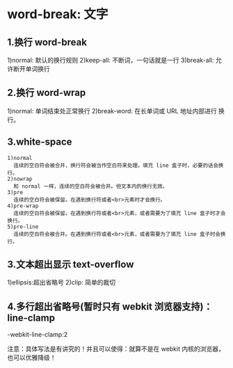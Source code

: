 # word-break: 文字

## 1.换行 word-break

1)normal: 默认的换行规则
2)keep-all: 不断词，一句话就是一行
3)break-all: 允许断开单词换行

## 2.换行 word-wrap

1)normal: 单词结束处正常换行
2)break-word: 在长单词或 URL 地址内部进行 换行。

## 3.white-space

```text
1)normal
  连续的空白符会被合并，换行符会被当作空白符来处理。填充 line 盒子时，必要的话会换行。
2)nowrap
  和 normal 一样，连续的空白符会被合并。但文本内的换行无效。
3)pre
  连续的空白符会被保留。在遇到换行符或者<br>元素时才会换行。
4)pre-wrap
  连续的空白符会被保留。在遇到换行符或者<br>元素，或者需要为了填充 line 盒子时才会换行。
5)pre-line
  连续的空白符会被合并。在遇到换行符或者<br>元素，或者需要为了填充 line 盒子时会换行。
```

## 3.文本超出显示 text-overflow

1)ellipsis:超出省略号
2)clip: 简单的裁切

## 4.多行超出省略号(暂时只有 webkit 浏览器支持)：line-clamp

-webkit-line-clamp:2

注意：具体写法是有讲究的！并且可以使得：就算不是在 webkit 内核的浏览器，也可以优雅降级！
